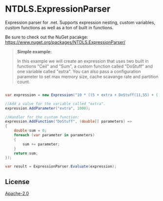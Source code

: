 # NTDLS.ExpressionParser
Expression parser for .net. Supports expression nesting, custom variables, custom functions as well as a ton of built in functions.

Be sure to check out the NuGet pacakge: https://www.nuget.org/packages/NTDLS.ExpressionParser/

>**Simple example:**
>
>In this example we will create an expression that uses two built in functions "Ceil" and "Sum", a custom function called "DoStuff" and one variable called "extra".
> You can also pass a configuration parameter to set max memory size, cache scavange rate and partition count.
```csharp

var expression = new Expression("10 * ((5 + extra + DoStuff(11,55) + ( 10 + !0 )) * Ceil(SUM(11.6, 12.5, 14.7, 11.11)) + 60.5) * 10");

//Add a value for the variable called "extra".
expression.AddParameter("extra", 1000);

//Handler for the custom function:
expression.AddFunction("DoStuff", (double[] parameters) =>
{
	double sum = 0;
	foreach (var parameter in parameters)
	{
		sum += parameter;
	}
	return sum;
});

var result = ExpressionParser.Evaluate(expression);
```

## License
[Apache-2.0](https://choosealicense.com/licenses/apache-2.0/)

